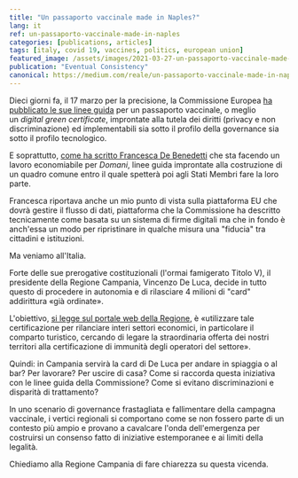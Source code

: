 ```yaml
---
title: "Un passaporto vaccinale made in Naples?"
lang: it
ref: un-passaporto-vaccinale-made-in-naples
categories: [publications, articles]
tags: [italy, covid 19, vaccines, politics, european union]
featured_image: /assets/images/2021-03-27-un-passaporto-vaccinale-made-in-naples.png
publication: "Eventual Consistency"
canonical: https://medium.com/reale/un-passaporto-vaccinale-made-in-naples-c71057575115
---
```


Dieci giorni fa, il 17 marzo per la precisione, la Commissione Europea [ha
pubblicato le sue linee
guida](https://ec.europa.eu/info/live-work-travel-eu/coronavirus-response/safe-covid-19-vaccines-europeans/covid-19-digital-green-certificates_en) per
un passaporto vaccinale, o meglio un *digital green certificate*, improntate
alla tutela dei diritti (privacy e non discriminazione) ed implementabili sia
sotto il profilo della governance sia sotto il profilo tecnologico.

E soprattutto, [come ha scritto Francesca De
Benedetti](https://www.editorialedomani.it/politica/europa/europa-passaporto-vaccini-Commissione-AstraZeneca-t8p61jqs) che
sta facendo un lavoro economiabile per *Domani*, linee guida improntate alla
costruzione di un quadro comune entro il quale spetterà poi agli Stati Membri
fare la loro parte.

Francesca riportava anche un mio punto di vista sulla piattaforma EU che dovrà
gestire il flusso di dati, piattaforma che la Commissione ha descritto
tecnicamente come basata su un sistema di firme digitali ma che in fondo è
anch'essa un modo per ripristinare in qualche misura una "fiducia" tra
cittadini e istituzioni.

Ma veniamo all'Italia.

Forte delle sue prerogative costituzionali (l'ormai famigerato Titolo V), il
presidente della Regione Campania, Vincenzo De Luca, decide in tutto questo di
procedere in autonomia e di rilasciare 4 milioni di "card" addirittura «già
ordinate».

L'obiettivo, [si legge sul portale web della
Regione](http://web.archive.org/web/20210327184703/http://regione.campania.it/regione/it/news/primo-piano/covid-19-parte-il-passaporto-vaccinale),
è «utilizzare tale certificazione per rilanciare interi settori economici, in
particolare il comparto turistico, cercando di legare la straordinaria offerta
dei nostri territori alla certificazione di immunità degli operatori del
settore».

Quindi: in Campania servirà la card di De Luca per andare in spiaggia o al bar?
Per lavorare? Per uscire di casa? Come si raccorda questa iniziativa con le
linee guida della Commissione? Come si evitano discriminazioni e disparità di
trattamento?

In uno scenario di governance frastagliata e fallimentare della campagna
vaccinale, i vertici regionali si comportano come se non fossero parte di un
contesto più ampio e provano a cavalcare l'onda dell'emergenza per costruirsi
un consenso fatto di iniziative estemporanee e ai limiti della legalità.

Chiediamo alla Regione Campania di fare chiarezza su questa vicenda.
